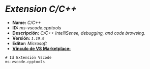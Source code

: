 <!-- Autor: Daniel Benjamin Perez Morales -->
<!-- GitHub: https://github.com/D4nitrix13 -->
<!-- GitLab: https://gitlab.com/D4nitrix13 -->
<!-- Correo electrónico: danielperezdev@proton.me -->

# ***Extension C/C++***

- **Name:** *C/C++*
- **ID:** *ms-vscode.cpptools*
- **Descripción:** *C/C++ IntelliSense, debugging, and code browsing.*
- **Versión:** *`1.19.9`*
- **Editor:** *Microsoft*
- **[Vínculo de VS Marketplace:](https://marketplace.visualstudio.com/items?itemName=ms-vscode.cpptools "https://marketplace.visualstudio.com/items?itemName=ms-vscode.cpptools")**

```plaintext
# Id Extensión Vscode
ms-vscode.cpptools
```
